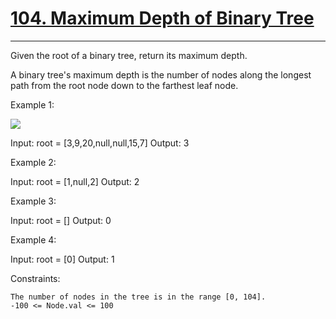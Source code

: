 # [104. Maximum Depth of Binary Tree](https://leetcode.com/problems/maximum-depth-of-binary-tree/)
---

Given the root of a binary tree, return its maximum depth.

A binary tree's maximum depth is the number of nodes along the longest path from the root node down to the farthest leaf node.

 

Example 1:

<img src="https://assets.leetcode.com/uploads/2020/11/26/tmp-tree.jpg">


Input: root = [3,9,20,null,null,15,7]
Output: 3

Example 2:

Input: root = [1,null,2]
Output: 2

Example 3:

Input: root = []
Output: 0

Example 4:

Input: root = [0]
Output: 1

 

Constraints:

    The number of nodes in the tree is in the range [0, 104].
    -100 <= Node.val <= 100
